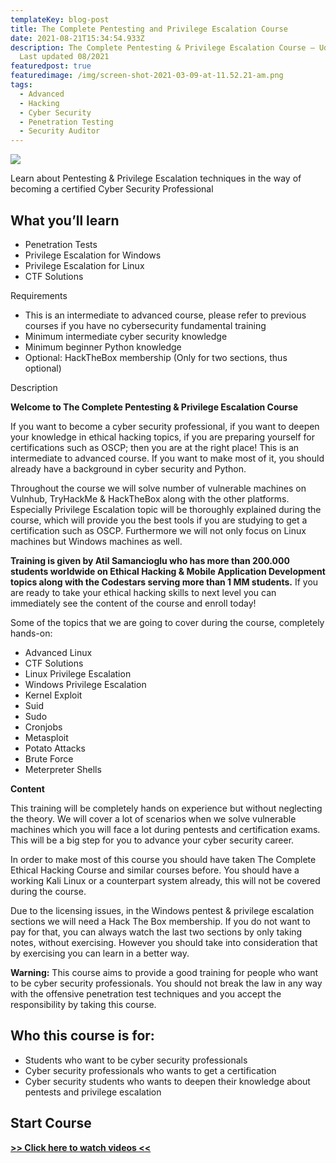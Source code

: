 ```yaml
---
templateKey: blog-post
title: The Complete Pentesting and Privilege Escalation Course
date: 2021-08-21T15:34:54.933Z
description: The Complete Pentesting & Privilege Escalation Course — Udemy —
  Last updated 08/2021
featuredpost: true
featuredimage: /img/screen-shot-2021-03-09-at-11.52.21-am.png
tags:
  - Advanced
  - Hacking
  - Cyber Security
  - Penetration Testing
  - Security Auditor
---
```

![](/img/screen-shot-2021-03-09-at-11.52.21-am.png)

Learn about Pentesting & Privilege Escalation techniques in the way of becoming a certified Cyber Security Professional

## What you’ll learn

* Penetration Tests
* Privilege Escalation for Windows
* Privilege Escalation for Linux
* CTF Solutions

Requirements

* This is an intermediate to advanced course, please refer to previous courses if you have no cybersecurity fundamental training
* Minimum intermediate cyber security knowledge
* Minimum beginner Python knowledge
* Optional: HackTheBox membership (Only for two sections, thus optional)

Description

**Welcome to The Complete Pentesting & Privilege Escalation Course**

If you want to become a cyber security professional, if you want to deepen your knowledge in ethical hacking topics, if you are preparing yourself for certifications such as OSCP; then you are at the right place! This is an intermediate to advanced course. If you want to make most of it, you should already have a background in cyber security and Python.

Throughout the course we will solve number of vulnerable machines on Vulnhub, TryHackMe & HackTheBox along with the other platforms. Especially Privilege Escalation topic will be thoroughly explained during the course, which will provide you the best tools if you are studying to get a certification such as OSCP. Furthermore we will not only focus on Linux machines but Windows machines as well.

**Training is given by Atil Samancioglu who has more than 200.000 students worldwide on Ethical Hacking & Mobile Application Development topics along with the Codestars serving more than 1 MM students.** If you are ready to take your ethical hacking skills to next level you can immediately see the content of the course and enroll today!

Some of the topics that we are going to cover during the course, completely hands-on:

* Advanced Linux
* CTF Solutions
* Linux Privilege Escalation
* Windows Privilege Escalation
* Kernel Exploit
* Suid
* Sudo
* Cronjobs
* Metasploit
* Potato Attacks
* Brute Force
* Meterpreter Shells

**Content**

This training will be completely hands on experience but without neglecting the theory. We will cover a lot of scenarios when we solve vulnerable machines which you will face a lot during pentests and certification exams. This will be a big step for you to advance your cyber security career.

In order to make most of this course you should have taken The Complete Ethical Hacking Course and similar courses before. You should have a working Kali Linux or a counterpart system already, this will not be covered during the course.

Due to the licensing issues, in the Windows pentest & privilege escalation sections we will need a Hack The Box membership. If you do not want to pay for that, you can always watch the last two sections by only taking notes, without exercising. However you should take into consideration that by exercising you can learn in a better way.

**Warning:** This course aims to provide a good training for people who want to be cyber security professionals. You should not break the law in any way with the offensive penetration test techniques and you accept the responsibility by taking this course.

## Who this course is for:

* Students who want to be cyber security professionals
* Cyber security professionals who wants to get a certification
* Cyber security students who wants to deepen their knowledge about pentests and privilege escalation

## **Start Course**

**[\>> Click here to watch videos <<](https://www.fembed.com/p/-87pgbp1n-qmz7-)**